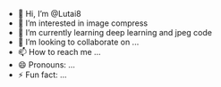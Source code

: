 - 👋 Hi, I’m @Lutai8
- 👀 I’m interested in image compress
- 🌱 I’m currently learning deep learning and jpeg code
- 💞️ I’m looking to collaborate on ...
- 📫 How to reach me ...
- 😄 Pronouns: ...
- ⚡ Fun fact: ...

<!---
Lutai8/Lutai8 is a ✨ special ✨ repository because its `README.md` (this file) appears on your GitHub profile.
You can click the Preview link to take a look at your changes.
--->
